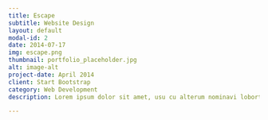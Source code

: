 ```yaml
---
title: Escape
subtitle: Website Design
layout: default
modal-id: 2
date: 2014-07-17
img: escape.png
thumbnail: portfolio_placeholder.jpg
alt: image-alt
project-date: April 2014
client: Start Bootstrap
category: Web Development
description: Lorem ipsum dolor sit amet, usu cu alterum nominavi lobortis. At duo novum diceret. Tantas apeirian vix et, usu sanctus postulant inciderint ut, populo diceret necessitatibus in vim. Cu eum dicam feugiat noluisse.

---
```

